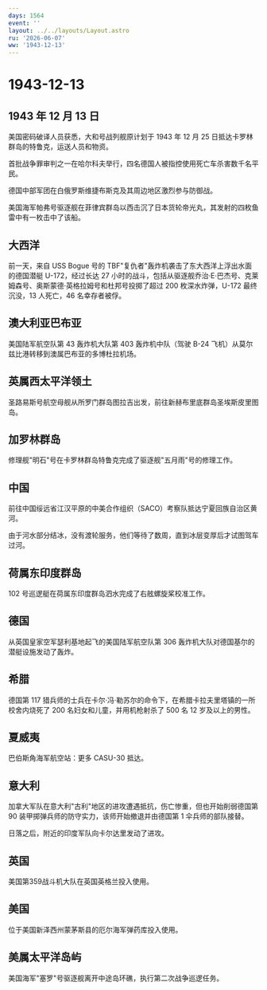 ```yaml
---
days: 1564
event: ''
layout: ../../layouts/Layout.astro
ru: '2026-06-07'
ww: '1943-12-13'
---
```


# 1943-12-13

## 1943 年 12 月 13 日

美国密码破译人员获悉，大和号战列舰原计划于 1943 年 12 月 25
日抵达卡罗林群岛的特鲁克，运送人员和物资。

首批战争罪审判之一在哈尔科夫举行，四名德国人被指控使用死亡车杀害数千名平民。

德国中部军团在白俄罗斯维捷布斯克及其周边地区激烈参与防御战。

美国海军帕弗号驱逐舰在菲律宾群岛以西击沉了日本货轮帝光丸，其发射的四枚鱼雷中有一枚击中了该船。

## 大西洋

前一天，来自 USS Bogue 号的
TBF"复仇者"轰炸机袭击了东大西洋上浮出水面的德国潜艇 U-172，经过长达 27
小时的战斗，包括从驱逐舰乔治·E·巴杰号、克莱姆森号、奥斯蒙德·英格拉姆号和杜邦号投掷了超过
200 枚深水炸弹，U-172 最终沉没，13 人死亡，46 名幸存者被俘。

## 澳大利亚巴布亚

美国陆军航空队第 43 轰炸机大队第 403 轰炸机中队（驾驶 B-24
飞机）从莫尔兹比港转移到澳属巴布亚的多博杜拉机场。

## 英属西太平洋领土

圣路易斯号航空母舰从所罗门群岛图拉吉出发，前往新赫布里底群岛圣埃斯皮里图岛。

## 加罗林群岛

修理舰"明石"号在卡罗林群岛特鲁克完成了驱逐舰"五月雨"号的修理工作。

## 中国

前往中国绥远省江汉平原的中美合作组织（SACO）考察队抵达宁夏回族自治区黄河。

由于河水部分结冰，没有渡轮服务，他们等待了数周，直到冰层变厚后才试图驾车过河。

## 荷属东印度群岛

102 号巡逻艇在荷属东印度群岛泗水完成了右舷螺旋桨校准工作。

## 德国

从英国皇家空军瑟利基地起飞的美国陆军航空队第 306
轰炸机大队对德国基尔的潜艇设施发动了轰炸。

## 希腊

德国第 117
猎兵师的士兵在卡尔·冯·勒苏尔的命令下，在希腊卡拉夫里塔镇的一所校舍内烧死了
200 名妇女和儿童，并用机枪射杀了 500 名 12 岁及以上的男性。

## 夏威夷

巴伯斯角海军航空站：更多 CASU-30 抵达。

## 意大利

加拿大军队在意大利"古利"地区的进攻遭遇抵抗，伤亡惨重，但也开始削弱德国第
90 装甲掷弹兵师的防守实力，该师开始撤退并由德国第 1 伞兵师的部队接替。

日落之后，附近的印度军队向卡尔达里发动了进攻。

## 英国

美国第359战斗机大队在英国英格兰投入使用。

## 美国

位于美国新泽西州蒙茅斯县的厄尔海军弹药库投入使用。

## 美属太平洋岛屿

美国海军"塞罗"号驱逐舰离开中途岛环礁，执行第二次战争巡逻任务。